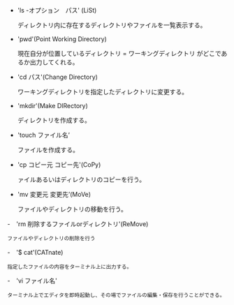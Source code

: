- 'ls -オプション　パス' (LiSt)

	ディレクトリ内に存在するディレクトリやファイルを一覧表示する。

- 'pwd'(Point Working Directory)

	現在自分が位置しているディレクトリ = ワーキングディレクトリ がどこであるか出力してくれる。

- 'cd パス'(Change Directory)

	ワーキングディレクトリを指定したディレクトリに変更する。

- 'mkdir'(Make DIRectory)

	ディレクトリを作成する。

- 'touch ファイル名’

	ファイルを作成する。

- 'cp コピー元 コピー先'(CoPy)

	ァイルあるいはディレクトリのコピーを行う。

- 'mv 変更元 変更先’(MoVe)

	ファイルやディレクトリの移動を行う。

-　'rm 削除するファイルorディレクトリ'(ReMove)

	ファイルやディレクトリの削除を行う

-　'$ cat'(CATnate)

	指定したファイルの内容をターミナル上に出力する。

-　'vi ファイル名'

	ターミナル上でエディタを即時起動し、その場でファイルの編集・保存を行うことができる。

